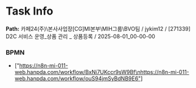 # Task Info

**Path:** 카페24(주)\본사사업장\[CG]MI본부\MIH그룹\BVO팀 / jykim12 / [271339] D2C 서비스 운영_상품 관리 _ 상품등록 / 2025-08-01_00-00-00

### BPMN
- ["https://n8n-mi-011-web.hanpda.com/workflow/BxNi7UKccr9sW9Bf\nhttps://n8n-mi-011-web.hanpda.com/workflow/ouS94jmSyBdNB9E6"]

